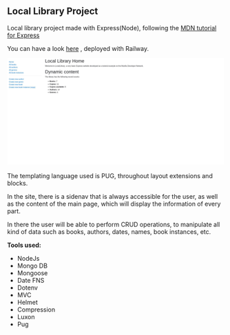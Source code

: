 ## Local Library Project

Local library project made with Express(Node), following the <a href='https://developer.mozilla.org/en-US/docs/Learn/Server-side/Express_Nodejs/deployment#in_this_module'>MDN tutorial for Express</a>

You can have a look <a href='https://express-locallibrary-production-5c50.up.railway.app/catalog'>here</a> , deployed with Railway.

<img src='./locallibrary.jpg'>

The templating language used is PUG, throughout layout extensions and blocks.

In the site, there is a sidenav that is always accessible for the user, as well as the content of the main page, which will display the information of every part.

In there the user will be able to perform CRUD operations, to manipulate all kind of data such as books, authors, dates, names, book instances, etc.

**Tools used:**

- NodeJs
- Mongo DB
- Mongoose
- Date FNS
- Dotenv
- MVC
- Helmet
- Compression
- Luxon
- Pug
